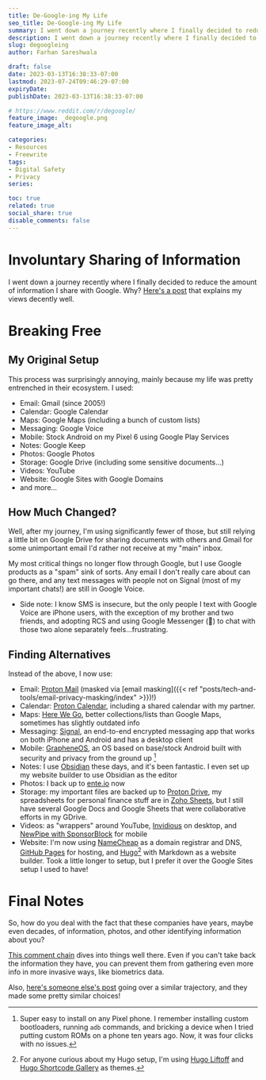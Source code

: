 ```yaml
---
title: De-Google-ing My Life
seo_title: De-Google-ing My Life
summary: I went down a journey recently where I finally decided to reduce the amount of information I share with Google.
description: I went down a journey recently where I finally decided to reduce the amount of information I share with Google.
slug: degoogleing
author: Farhan Sareshwala

draft: false
date: 2023-03-13T16:38:33-07:00
lastmod: 2023-07-24T09:46:29-07:00
expiryDate: 
publishDate: 2023-03-13T16:38:33-07:00

# https://www.reddit.com/r/degoogle/
feature_image: _degoogle.png
feature_image_alt: 

categories:
- Resources
- Freewrite
tags:
- Digital Safety
- Privacy
series:

toc: true
related: true
social_share: true
disable_comments: false
---
```


# Involuntary Sharing of Information
I went down a journey recently where I finally decided to reduce the amount of information I share with Google. Why? [Here's a post](https://www.reddit.com/r/degoogle/comments/huk4rp/why_you_should_degoogle_intro_degoogling/) that explains my views decently well.



# Breaking Free
## My Original Setup
This process was surprisingly annoying, mainly because my life was pretty entrenched in their ecosystem. I used:
- Email: Gmail (since 2005!)
- Calendar: Google Calendar
- Maps: Google Maps (including a bunch of custom lists)
- Messaging: Google Voice
- Mobile: Stock Android on my Pixel 6 using Google Play Services
- Notes: Google Keep
- Photos: Google Photos
- Storage: Google Drive (including some sensitive documents...)
- Videos: YouTube
- Website: Google Sites with Google Domains
- and more...

## How Much Changed?
Well, after my journey, I'm using significantly fewer of those, but still relying a little bit on Google Drive for sharing documents with others and Gmail for some unimportant email I'd rather not receive at my "main" inbox.

My most critical things no longer flow through Google, but I use Google products as a "spam" sink of sorts. Any email I don't really care about can go there, and any text messages with people not on Signal (most of my important chats!) are still in Google Voice. 
- Side note: I know SMS is insecure, but the only people I text with Google Voice are iPhone users, with the exception of my brother and two friends, and adopting RCS and using Google Messenger (🙁) to chat with those two alone separately feels...frustrating.

## Finding Alternatives
Instead of the above, I now use:

- Email: [Proton Mail](https://pr.tn/ref/HD43HBTXN9EG) (masked via [email masking]({{< ref "posts/tech-and-tools/email-privacy-masking/index" >}})!)
- Calendar: [Proton Calendar](https://calendar.proton.me/), including a shared calendar with my partner.
- Maps: [Here We Go](https://wego.here.com/), better collections/lists than Google Maps, sometimes has slightly outdated info
- Messaging: [Signal](https://signal.org/en/), an end-to-end encrypted messaging app that works on both iPhone and Android and has a desktop client
- Mobile: [GrapheneOS](https://grapheneos.org/), an OS based on base/stock Android built with security and privacy from the ground up [^1]
    [^1]: Super easy to install on any Pixel phone. I remember installing custom bootloaders, running `adb` commands, and bricking a device when I tried putting custom ROMs on a phone ten years ago. Now, it was four clicks with no issues.
- Notes: I use [Obsidian](https://obsidian.md/) these days, and it's been fantastic. I even set up my website builder to use Obsidian as the editor
- Photos: I back up to [ente.io](https://ente.io/) now
- Storage: my important files are backed up to [Proton Drive](https://proton.me/drive/free), my spreadsheets for personal finance stuff are in [Zoho Sheets](https://www.zoho.com/sheet/?ireft=nhome&src=all-products-phome), but I still have several Google Docs and Google Sheets that were collaborative efforts in my GDrive.
- Videos: as "wrappers" around YouTube, [Invidious](https://inv.riverside.rocks/feed/popular) on desktop, and [NewPipe with SponsorBlock](https://github.com/gilbsgilbs/NewPipeSponsorBlock#newpipe-x-sponsorblock-x-return-youtube-dislike) for mobile
- Website: I'm now using [NameCheap](https://www.namecheap.com/hosting/hosting-migrate-to-namecheap/) as a domain registrar and DNS, [GitHub Pages](https://pages.github.com/) for hosting, and [Hugo](https://gohugo.io)[^2] with Markdown as a website builder. Took a little longer to setup, but I prefer it over the Google Sites setup I used to have!
    [^2]: For anyone curious about my Hugo setup, I'm using [Hugo Liftoff](https://themes.gohugo.io/themes/hugo-liftoff/) and [Hugo Shortcode Gallery](https://github.com/mfg92/hugo-shortcode-gallery) as themes.

# Final Notes
So, how do you deal with the fact that these companies have years, maybe even decades, of information, photos, and other identifying information about you? 

[This comment chain](https://www.reddit.com/r/degoogle/comments/huk4rp/comment/fynjgdr/?utm_source=share&utm_medium=web2x&context=3) dives into things well there. Even if you can't take back the information they have, you can prevent them from gathering even more info in more invasive ways, like biometrics data.

Also, [here's someone else's post](https://blog.mailfence.com/how-to-degoogle/) going over a similar trajectory, and they made some pretty similar choices!